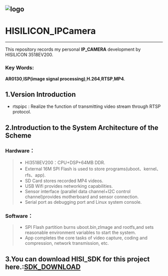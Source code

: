 
![logo](https://github.com/StdCoutZRH/HISILICON_IPCamera/blob/master/pictures/hisilicon.jpg)
---------------------------------------------------

# HISILICON_IPCamera

---------------------------------------------------


This repository records my personal **IP_CAMERA** development by HISILICON 3518EV200.

### Key Words:
**AR0130**,**ISP(image signal processing)**,**H.264**,**RTSP**,**MP4**.       
 

## 1.Version Introduction
* rtspipc : Realize the function of transmitting video stream through RTSP protocol.

## 2.Introduction to the System Architecture of the Scheme
### Hardware：
> * HI3518EV200：CPU+DSP+64MB DDR.
> * External 16M SPI Flash is used to store programs(uboot、kernel、rfs、app).
> * SD Card stores recorded MP4 videos.
> * USB Wifi provides networking capabilities.
> * Sensor interface (parallel data channel+I2C control channel)provides motherboard and sensor connection.
> * Serial port as debugging port and Linux system console.

### Software：
> * SPI Flash partition burns uboot.bin,zImage and rootfs,and sets reasonable environment variables to start the system.
> * App completes the core tasks of video capture, coding and compression, network transmission, etc.

## 3.You can download HISI_SDK for this project here.:[SDK_DOWNLOAD](https://pan.baidu.com/s/1jpmh3GCv9kPewSqKCXY99g)

